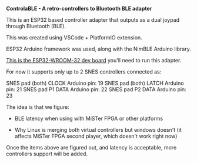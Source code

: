 **ControlaBLE - A retro-controllers to Bluetooth BLE adapter**

This is an ESP32 based controller adapter that outputs as a dual joypad through
Bluetooth (BLE).

This was created using VSCode + PlatformIO extension.

ESP32 Arduino framework was used, along with the NimBLE Arduino library.

[This is the ESP32-WROOM-32 dev board](https://www.amazon.com/VKLSVAN-ESP-WROOM-32-Development-Dual-Mode-Microcontroller/dp/B07T6J3PXZ/ref=sr_1_21) you'll need to run this adapter.

For now it supports only up to 2 SNES controllers connected as:

SNES pad (both) CLOCK Arduino pin: 19
SNES pad (both) LATCH Arduino pin: 21
SNES pad P1 DATA Arduino pin: 22
SNES pad P2 DATA Arduino pin: 23

The idea is that we figure:

- BLE latency when using with MiSTer FPGA or other platforms

- Why Linux is merging both virtual controllers but windows doesn't (it affects MiSTer FPGA second player, which doesn't work right now)

Once the items above are figured out, and latency is acceptable, more controllers support will be added.